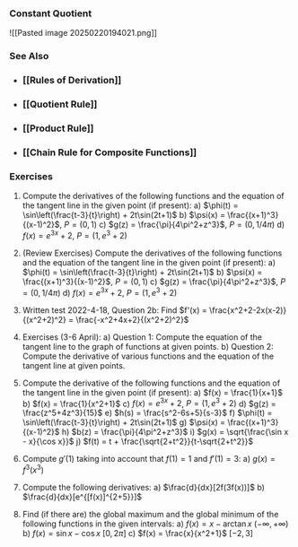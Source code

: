 
### Constant Quotient
![[Pasted image 20250220194021.png]]
### See Also
- ### [[Rules of Derivation]]
- ### [[Quotient Rule]]
- ### [[Product Rule]]
- ### [[Chain Rule for Composite Functions]]
### Exercises

1. Compute the derivatives of the following functions and the equation of the tangent line in the given point (if present):
   a) $\phi(t) = \sin\left(\frac{t-3}{t}\right) + 2t\sin(2t+1)$
   b) $\psi(x) = \frac{(x+1)^3}{(x-1)^2}$, $P = (0,1)$
   c) $g(z) = \frac{\pi}{4\pi^2+z^3}$, $P = (0,1/4\pi)$
   d) $f(x) = e^{3x}+2$, $P = (1,e^3+2)$

2. (Review Exercises) Compute the derivatives of the following functions and the equation of the tangent line in the given point (if present):
   a) $\phi(t) = \sin\left(\frac{t-3}{t}\right) + 2t\sin(2t+1)$
   b) $\psi(x) = \frac{(x+1)^3}{(x-1)^2}$, $P = (0,1)$
   c) $g(z) = \frac{\pi}{4\pi^2+z^3}$, $P = (0,1/4\pi)$
   d) $f(x) = e^{3x}+2$, $P = (1,e^3+2)$

3. Written test 2022-4-18, Question 2b: Find $f'(x) = \frac{x^2+2-2x(x-2)}{(x^2+2)^2} = \frac{-x^2+4x+2}{(x^2+2)^2}$

4. Exercises (3-6 April):
   a) Question 1: Compute the equation of the tangent line to the graph of functions at given points.
   b) Question 2: Compute the derivative of various functions and the equation of the tangent line at given points.

5. Compute the derivative of the following functions and the equation of the tangent line in the given point (if present):
   a) $f(x) = \frac{1}{x+1}$
   b) $f(x) = \frac{1}{x^2+1}$
   c) $f(x) = e^{3x}+2$, $P = (1, e^3+2)$
   d) $g(z) = \frac{z^5+4z^3}{15}$
   e) $h(s) = \frac{s^2-6s+5}{s-3}$
   f) $\phi(t) = \sin\left(\frac{t-3}{t}\right) + 2t\sin(2t+1)$
   g) $\psi(x) = \frac{(x+1)^3}{(x-1)^2}$
   h) $b(z) = \frac{\pi}{4\pi^2+z^3}$
   i) $g(x) = \sqrt{\frac{\sin x - x}{\cos x}}$
   j) $f(t) = t + \frac{\sqrt{2+t^2}}{t-\sqrt{2+t^2}}$

6. Compute $g'(1)$ taking into account that $f(1) = 1$ and $f'(1) = 3$:
   a) $g(x) = f^3(x^3)$

7. Compute the following derivatives:
   a) $\frac{d}{dx}[2f(3f(x))]$
   b) $\frac{d}{dx}[e^{[f(x)]^{2+5}}]$

8. Find (if there are) the global maximum and the global minimum of the following functions in the given intervals:
   a) $f(x) = x - \arctan x$ $(-\infty,+\infty)$
   b) $f(x) = \sin x - \cos x$ $[0, 2\pi]$
   c) $f(x) = \frac{x}{x^2+1}$ $[-2, 3]$
